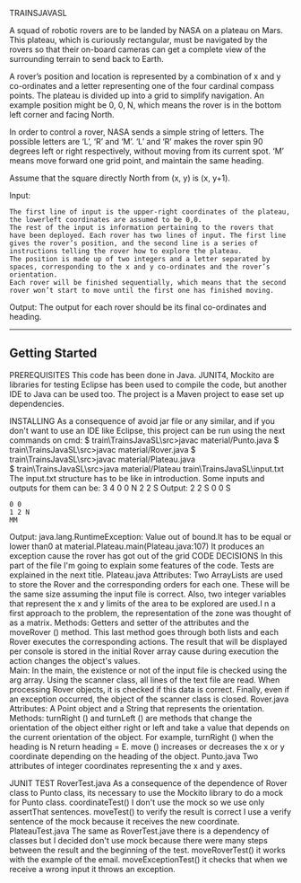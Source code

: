 TRAINSJAVASL

A squad of robotic rovers are to be landed by NASA on a plateau on Mars. This plateau, which is curiously rectangular, must be navigated by the rovers so that their on-board cameras can get a complete view of the surrounding terrain to send back to Earth.
 
A rover’s position and location is represented by a combination of x and y co-ordinates and a letter representing one of the four cardinal compass points. The plateau is divided up into a grid to simplify navigation. An example position might be 0, 0, N, which means the rover is in the bottom left corner and facing North.
 
In order to control a rover, NASA sends a simple string of letters. The possible letters are ‘L’, ‘R’ and ‘M’. ‘L’ and ‘R’ makes the rover spin 90 degrees left or right respectively, without moving from its current spot. ‘M’ means move forward one grid point, and maintain the same heading.
 
Assume that the square directly North from (x, y) is (x, y+1).
 
Input:

    The first line of input is the upper-right coordinates of the plateau, the lowerleft coordinates are assumed to be 0,0.
    The rest of the input is information pertaining to the rovers that have been deployed. Each rover has two lines of input. The first line gives the rover’s position, and the second line is a series of instructions telling the rover how to explore the plateau.
    The position is made up of two integers and a letter separated by spaces, corresponding to the x and y co-ordinates and the rover’s orientation.
    Each rover will be finished sequentially, which means that the second rover won’t start to move until the first one has finished moving.

Output: The output for each rover should be its final co-ordinates and heading.

----------------------------------------------------
Getting Started
----------------------------------------------------
PREREQUISITES
	This code has been done in Java.
	JUNIT4, Mockito are libraries for testing
	Eclipse has been used to compile the code, but another IDE to Java can be used too.
	The project is a Maven project to ease set up dependencies.

INSTALLING
	As a consequence of avoid jar file or any similar, and if you don't want to use an IDE like Eclipse, this project can be run using the next commands on cmd:
		$ train\TrainsJavaSL\src>javac material/Punto.java
		$ train\TrainsJavaSL\src>javac material/Rover.java
		$ train\TrainsJavaSL\src>javac material/Plateau.java	
		$ train\TrainsJavaSL\src>java material/Plateau train\TrainsJavaSL\input.txt
The input.txt structure has to be like in introduction. 
Some inputs and outputs for them can be:
	3 4
	0 0 N
	2 2 S
Output:
	2 2 S
	0 0 S

	0 0
	1 2 N
	MM
Output:
	java.lang.RuntimeException: Value out of bound.It has to be equal or lower than0
        at material.Plateau.main(Plateau.java:107)
	It produces an exception cause the rover has got out of the grid
CODE DECISIONS
	In this part of the file I'm going to explain some features of the code. Tests are explained in the next title.
	Plateau.java
		Attributes:
			Two ArrayLists are used to store the Rover and the corresponding orders for each one. These will be the same size assuming the input file is correct. Also, two integer variables that represent the x and y limits of the area to be explored are used.I n a first approach to the problem, the representation of the zone was thought of as a matrix.
		Methods:
			Getters and setter of the attributes and the moveRover () method. This last method goes through both lists and each Rover executes the corresponding actions. The result that will be displayed per console is stored in the initial Rover array cause during execution the action changes the object's values.			
			Main:
				In the main, the existence or not of the input file is checked using the arg array. Using the scanner class, all lines of the text file are read. When processing Rover objects, it is checked if this data is correct. Finally, even if an exception occurred, the object of the scanner class is closed.
	Rover.java
		Attributes:
			A Point object and a String that represents the orientation.
		Methods:
			turnRight () and turnLeft () are methods that change the orientation of the object either right or left and take a value that depends on the current orientation of the object. For example, turnRight () when the heading is N return heading = E.
			move () increases or decreases the x or y coordinate depending on the heading of the object.
	Punto.java
		Two attributes of integer coordinates representing the x and y axes.


JUNIT TEST
	RoverTest.java
		As a consequence of the dependence of Rover class to Punto class, its necessary to use the Mockito library to do a mock for Punto class.
		coordinateTest() 
			I don't use the mock so we use only assertThat sentences.
		moveTest()
			to verify the result is correct I use a verify sentence of the mock because it receives the new coordinate.
	PlateauTest.java
		The same as RoverTest.jave there is a dependency of classes but I decided don't use mock because there were many steps between the result and the beginning of the test.
		moveRoverTest() 
			it works with the example of the email.
		moveExceptionTest() 
			it checks that when we receive a wrong input it throws an exception.
	























	
	 
	
	